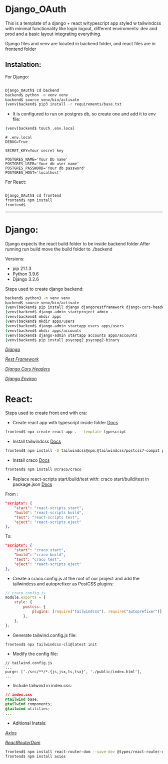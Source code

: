 # Django_OAuth

This is a template of a django + react w/typescript app styled w tailwindcss with minimal functionality like login logout, different enviroments: dev and prod
and a basic layout integrating everything.

Django files and venv are located in backend folder, and react files are in frontend folder

## Instalation:

For Django:

```bash

Django_OAuth$ cd backend
backend$ python -m venv venv
backend$ source venv/bin/activate
(venv)backend$ pip3 install -r requirements/base.txt

```

-   It is configured to run on postgres db, so create one and add it to env file:

```bash
(venv)backend$ touch .env.local
```

```env
# .env.local
DEBUG=True

SECRET_KEY=Your secret key

POSTGRES_NAME='Your Db name'
POSTGRES_USER='Your db user name'
POSTGRES_PASSWORD='Your db password'
POSTGRES_HOST='localhost'

```

For React:

```bash

Django_OAuth$ cd frontend
frontend$ npm install
frontend$

```

---

# Django:

Django expects the react build folder to be inside backend folder.After running run build move the build folder to ./backend

Versions:

-   pip 21.1.3
-   Python 3.9.6
-   Django 3.2.6

Steps used to create django backend:

```bash
backend$ python3 -m venv venv
backend$ source venv/bin/activate
(venv)backend$ pip install django djangorestframework django-cors-headers django-environ
(venv)backend$ django-admin startproject admin .
(venv)backend$ mkdir apps
(venv)backend$ mkdir apps/users
(venv)backend$ django-admin startapp users apps/users
(venv)backend$ mkdir apps/accounts
(venv)backend$ django-admin startapp accounts apps/accounts
(venv)backend$ pip install psycopg2 psycopg2-binary
```

[*Django*](https://www.djangoproject.com)

[*Rest Framework*](https://www.django-rest-framework.org)

[*Django Cors Headers*](https://github.com/adamchainz/django-cors-headers)

[*Django Environ*](https://django-environ.readthedocs.io/en/latest/)


# React:

Steps used to create front end with cra:

-   Create react app with typescript inside folder [Docs](https://create-react-app.dev/docs/adding-typescript/)

```bash
frontend$ npx create-react-app . --template typescript
```

-   Install tailwindcss [Docs](https://tailwindcss.com/docs/guides/create-react-app)

```bash
frontend$ npm install -D tailwindcss@npm:@tailwindcss/postcss7-compat postcss@^7 autoprefixer@^9
```

-   Install craco [Docs](https://github.com/gsoft-inc/craco)

```bash
frontend$ npm install @craco/craco
```

-   Replace react-scripts start/build/test with: craco start/build/test in package.json
    [Docs](https://github.com/gsoft-inc/craco/blob/master/packages/craco/README.md#installation)

From :

```json
"scripts": {
    "start": "react-scripts start",
    "build": "react-scripts build",
    "test": "react-scripts test",
    "eject": "react-scripts eject"
},
```

To:

```json
"scripts": {
    "start": "craco start",
    "build": "craco build",
    "test": "craco test",
    "eject": "react-scripts eject"
},
```

-   Create a craco.config.js at the root of our project and add the tailwindcss and autoprefixer as PostCSS plugins:

```javascript
// craco.config.js
module.exports = {
	style: {
		postcss: {
			plugins: [require("tailwindcss"), require("autoprefixer")],
		},
	},
};
```

-   Generate tailwind.config.js file:

```bash
frontend$ npx tailwindcss-cli@latest init
```

-   Modify the config file:

```javascripy
// tailwind.config.js
...
purge: ['./src/**/*.{js,jsx,ts,tsx}', './public/index.html'],
...
```

* Include tailwind in index.css:

```css
// index.css
@tailwind base;
@tailwind components;
@tailwind utilities;
...
```

* Aditional Instals:

[*Axios*](https://axios-http.com/docs/intro)

[*ReactRouterDom*](https://reactrouter.com/web/guides/quick-start)
```bash
frontend$ npm install react-router-dom --save-dev @types/react-router-dom
frontend$ npm install axios
```

